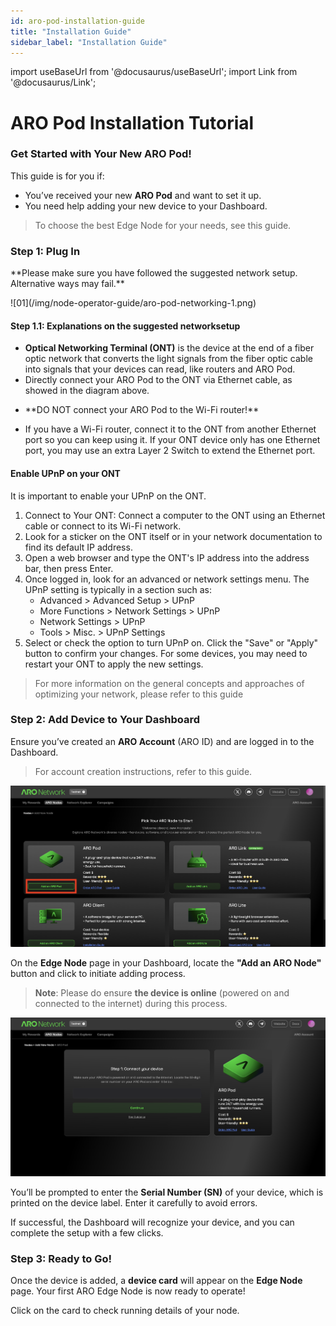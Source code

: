 ```yaml
---
id: aro-pod-installation-guide
title: "Installation Guide"
sidebar_label: "Installation Guide"
---
```

import useBaseUrl from '@docusaurus/useBaseUrl';
import Link from '@docusaurus/Link';

# ARO Pod Installation Tutorial

### Get Started with Your New ARO Pod!

This guide is for you if:
- You’ve received your new **ARO Pod** and want to set it up.
- You need help adding your new device to your Dashboard.

> To choose the best Edge Node for your needs, see <Link to="/node-operator-guide/become-operator/choose-node">this guide</Link>.

### Step 1: Plug In

<p style={{color: 'red'}}>**Please make sure you have followed the suggested network setup. Alternative ways may fail.**</p>
![01](/img/node-operator-guide/aro-pod-networking-1.png)

#### Step 1.1: Explanations on the suggested networksetup
- **Optical Networking Terminal (ONT)** is the device at the end of a fiber optic network that converts the light signals from the fiber optic cable into signals that your devices can read, like routers and ARO Pod.
- Directly connect your ARO Pod to the ONT via Ethernet cable, as showed in the diagram above.  
- <p style={{color: 'red'}}>**DO NOT connect your ARO Pod to the Wi-Fi router!**</p>
- If you have a Wi-Fi router, connect it to the ONT from another Ethernet port so you can keep using it. If your ONT device only has one Ethernet port, you may use an extra Layer 2 Switch to extend the Ethernet port. 

#### Enable UPnP on your ONT
<p style={{color: 'red'}}>It is important to enable your UPnP on the ONT.</p>

1. Connect to Your ONT: Connect a computer to the ONT using an Ethernet cable or connect to its Wi-Fi network.
2. Look for a sticker on the ONT itself or in your network documentation to find its default IP address.
3. Open a web browser and type the ONT's IP address into the address bar, then press Enter.
4. Once logged in, look for an advanced or network settings menu. The UPnP setting is typically in a section such as:
	- Advanced > Advanced Setup > UPnP
   - More Functions > Network Settings > UPnP
	- Network Settings > UPnP
	- Tools > Misc. > UPnP Settings
5. Select or check the option to turn UPnP on. Click the "Save" or "Apply" button to confirm your changes. For some devices, you may need to restart your ONT to apply the new settings. 

> For more information on the general concepts and approaches of optimizing your network, please refer to <Link to="/node-operator-guide/improve-performance/network-optimization">this guide</Link>

### Step 2: Add Device to Your Dashboard

Ensure you’ve created an **ARO Account** (ARO ID) and are logged in to the Dashboard.

> For account creation instructions, refer to <Link to="/node-operator-guide/become-operator/aro-dashboard">this guide</Link>.

![Dashboard Add](/img/node-operator-guide/aro-pod-add.png)

On the **Edge Node** page in your Dashboard, locate the **"Add an ARO Node"** button and click to initiate adding process.

> **Note**: Please do ensure **the device is online** (powered on and connected to the internet) during this process.

![Dashboard SN](/img/node-operator-guide/aro-pod-sn.png)

You’ll be prompted to enter the **Serial Number (SN)** of your device, which is printed on the device label. Enter it carefully to avoid errors.

If successful, the Dashboard will recognize your device, and you can complete the setup with a few clicks.

### Step 3: Ready to Go!

Once the device is added, a **device card** will appear on the **Edge Node** page. Your first ARO Edge Node is now ready to operate!

Click on the card to check running details of your node.  